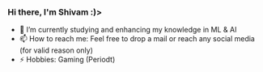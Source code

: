 ### Hi there, I'm Shivam :)>

- 🔭 I’m currently studying and enhancing my knowledge in ML & AI
- 📫 How to reach me: Feel free to drop a mail or reach any social media (for valid reason only)
- ⚡ Hobbies: Gaming (Periodt)
<!--
**iMshivam25/iMshivam25** is a ✨ _special_ ✨ repository because its `README.md` (this file) appears on your GitHub profile.

Here are some ideas to get you started:

- 🔭 I’m currently working on ...
- 🌱 I’m currently learning ...
- 👯 I’m looking to collaborate on ...
- 🤔 I’m looking for help with ...
- 💬 Ask me about ...
- 📫 How to reach me: ...
- 😄 Pronouns: ...
- ⚡ Fun fact: ...
-->
